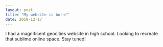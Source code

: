 ```yaml
---
layout: post
title: "My website is born!"
date: 2019-12-17
---
```


I had a magnificent geocities website in high school. Looking to recreate that sublime online space. Stay tuned!
